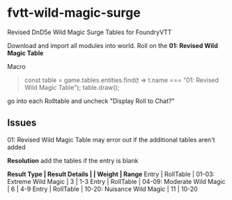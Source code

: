 # fvtt-wild-magic-surge
Revised DnD5e Wild Magic Surge Tables for FoundryVTT

Download and import all modules into world.
Roll on the **01: Revised Wild Magic Table**

Macro
> const table = game.tables.entities.find(t => t.name === "01: Revised Wild Magic Table");
> table.draw();

go into each Rolltable and uncheck "Display Roll to Chat?" 

## Issues
01: Revised Wild Magic Table may error out if the additional tables aren't added

**Resolution**
add the tables if the entry is blank

**Result Type | Result Details | | Weight | Range**
Entry | RollTable | 01-03: Extreme Wild Magic | 3 | 1-3
Entry | RollTable | 04-09: Moderate Wild Magic | 6 | 4-9
Entry | RollTable | 10-20: Nuisance Wild Magic | 11 | 10-20
